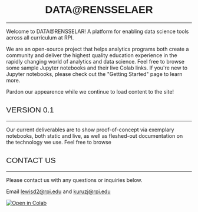 <h1 style="font-family: Verdana, Geneva, sans-serif; text-align:center;">DATA@RENSSELAER</h1>

---
<p>
	Welcome to DATA@RENSSELAR! A platform for enabling data science tools across all curriculum at RPI.
</p>
<p>
	We are an open-source project that helps analytics programs both create a community and deliver the highest quality education experience in the rapidly changing world of analytics and data science. Feel free to browse some sample Jupyter notebooks and their live Colab links. If you're new to Jupyter notebooks, please check out the "Getting Started" page to learn more.
</p>
<p>
	Pardon our appearence while we continue to load content to the site!
</p>

<h2 style="font-family: Verdana, Geneva, sans-serif; font-weight:normal;">VERSION 0.1</h2>

---
<p>
	Our current deliverables are to show proof-of-concept via exemplary notebooks, both static and live, as well as fleshed-out documentation on the technology we use. Feel free to browse
</p>

<h2 style="font-family: Verdana, Geneva, sans-serif;font-weight:normal;"> CONTACT US </h2>

---

<!-- Test for the idea of having a contact form-->
<p>
	Please contact us with any questions or inquiries below.
</p>

<p>Email <a href="mailto:lewisd2@rpi.edu">lewisd2@rpi.edu</a> and <a href="mailto:kuruzj@rpi.edu">kuruzj@rpi.edu</a></p>

<p><a href="https://colab.research.google.com/github/RPI-DATA/tutorials-intro/blob/master/website/LandingPage.ipynb" target="_blank"> <img src="https://colab.research.google.com/assets/colab-badge.svg" alt="Open in Colab"> </a></p>

 

